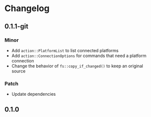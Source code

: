 # Changelog

## 0.1.1-git

### Minor

- Add `action::PlatformList` to list connected platforms
- Add `action::ConnectionOptions` for commands that need a platform connection
- Change the behavior of `fs::copy_if_changed()` to keep an original source

### Patch

- Update dependencies

## 0.1.0

<!-- Increment to skip CHANGELOG.md test: 2 -->
